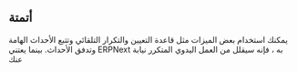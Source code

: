 ## أتمتة

يمكنك استخدام بعض الميزات مثل قاعدة التعيين والتكرار التلقائي وتتبع الأحداث الهامة وتدفق الأحداث. بينما يعتني ERPNext به ، فإنه سيقلل من العمل اليدوي المتكرر نيابة عنك
